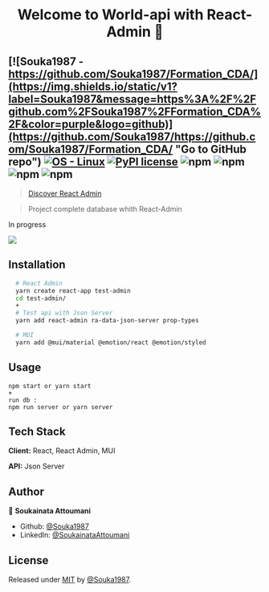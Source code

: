 <h1 align="center">Welcome to World-api with React-Admin 👋</h1>

[![Souka1987 - https://github.com/Souka1987/Formation_CDA/](https://img.shields.io/static/v1?label=Souka1987&message=https%3A%2F%2Fgithub.com%2FSouka1987%2FFormation_CDA%2F&color=purple&logo=github)](https://github.com/Souka1987/https://github.com/Souka1987/Formation_CDA/ "Go to GitHub repo")
[![OS - Linux](https://img.shields.io/badge/OS-Linux-blue?logo=linux&logoColor=white)](https://www.linux.org/ "Go to Linux homepage")
[![PyPI license](https://img.shields.io/pypi/l/ansicolortags.svg)](https://pypi.python.org/pypi/ansicolortags/)
![npm](https://img.shields.io/npm/v/json-server?color=blue&label=json-server&logo=json-server&logoColor=blue&style=social)
![npm](https://img.shields.io/npm/v/react?color=blue&label=react-&logo=react&logoColor=blue&style=social)
![npm](https://img.shields.io/npm/v/react-admin?color=blue&label=react-admin&logo=react-admin&logoColor=blue&style=plastic)
![npm](https://img.shields.io/npm/v/@mui/material?color=blue&label=%40mui%2Fmaterial&logo=MUI&logoColor=blue&style=social)
----------------------------------------


> [Discover React Admin](https://marmelab.com/react-admin/)

> Project complete database whith React-Admin

In progress

![](https://us-central1-progress-markdown.cloudfunctions.net/progress/10)


## Installation

```bash
  # React Admin
  yarn create react-app test-admin
  cd test-admin/
  +
  # Test api with Json Server
  yarn add react-admin ra-data-json-server prop-types

  # MUI
  yarn add @mui/material @emotion/react @emotion/styled

```


## Usage

```
npm start or yarn start
+
run db :
npm run server or yarn server
```

## Tech Stack

**Client:** React, React Admin, MUI

**API:** Json Server


## Author

👤 **Soukainata Attoumani**

* Github: [@Souka1987](https://github.com/Souka1987)
* LinkedIn: [@SoukainataAttoumani](https://www.linkedin.com/in/soukainata-attoumani-39131b13b/)


## License

Released under [MIT](/LICENSE) by [@Souka1987](https://github.com/Souka1987).